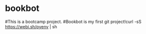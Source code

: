 # bookbot
#This is a bootcamp project.
#Bookbot is my first git project!curl -sS https://webi.sh/pyenv | sh
